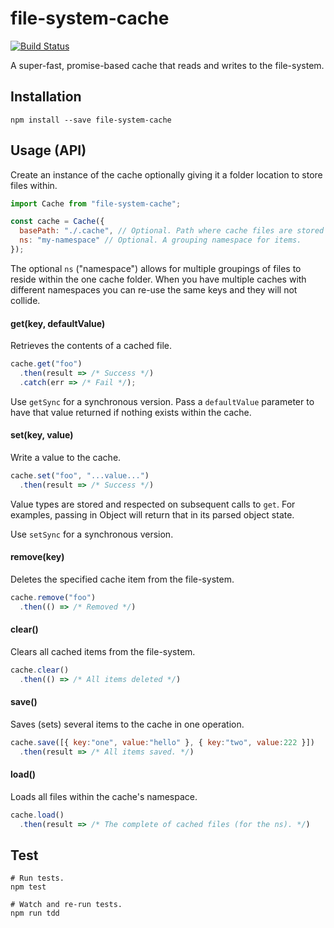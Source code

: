 # file-system-cache
[![Build Status](https://travis-ci.org/philcockfield/file-system-cache.svg)](https://travis-ci.org/philcockfield/file-system-cache)

A super-fast, promise-based cache that reads and writes to the file-system.


## Installation

    npm install --save file-system-cache

## Usage (API)

Create an instance of the cache optionally giving it a folder location to store files within.

```js
import Cache from "file-system-cache";

const cache = Cache({
  basePath: "./.cache", // Optional. Path where cache files are stored (default).
  ns: "my-namespace" // Optional. A grouping namespace for items.
});
```

The optional `ns` ("namespace") allows for multiple groupings of files to reside within the one cache folder.  When you have multiple caches with different namespaces you can re-use the same keys and they will not collide.


#### get(key, defaultValue)
Retrieves the contents of a cached file.

```js
cache.get("foo")
  .then(result => /* Success */)
  .catch(err => /* Fail */);
```

Use `getSync` for a synchronous version.  Pass a `defaultValue` parameter to have that value returned if nothing exists within the cache.


#### set(key, value)
Write a value to the cache.

```js
cache.set("foo", "...value...")
  .then(result => /* Success */)
```

Value types are stored and respected on subsequent calls to `get`.  For examples, passing in Object will return that in its parsed object state.

Use `setSync` for a synchronous version.


#### remove(key)
Deletes the specified cache item from the file-system.
```js
cache.remove("foo")
  .then(() => /* Removed */)
```

#### clear()
Clears all cached items from the file-system.
```js
cache.clear()
  .then(() => /* All items deleted */)
```


#### save()
Saves (sets) several items to the cache in one operation.
```js
cache.save([{ key:"one", value:"hello" }, { key:"two", value:222 }])
  .then(result => /* All items saved. */)
```

#### load()
Loads all files within the cache's namespace.
```js
cache.load()
  .then(result => /* The complete of cached files (for the ns). */)
```



## Test
    # Run tests.
    npm test

    # Watch and re-run tests.
    npm run tdd
